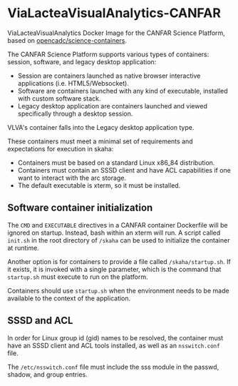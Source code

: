 # ViaLacteaVisualAnalytics-CANFAR
ViaLacteaVisualAnalytics Docker Image for the CANFAR Science Platform, based on [opencadc/science-containers](https://github.com/opencadc/science-containers).

The CANFAR Science Platform supports various types of containers: session, software, and legacy desktop application:

- Session are containers launched as native browser interactive applications (i.e. HTML5/Websocket).
- Software are containers launched with any kind of executable, installed with custom software stack.
- Legacy desktop application are containers launched and viewed specifically through a desktop session.

VLVA's container falls into the Legacy desktop application type.

These containers must meet a minimal set of requirements and expectations for execution in skaha:

- Containers must be based on a standard Linux x86_84 distribution.
- Containers must contain an SSSD client and have ACL capabilities if one want to interact with the arc storage.
- The default executable is xterm, so it must be installed.

## Software container initialization
The `CMD` and `EXECUTABLE` directives in a CANFAR container Dockerfile will be ignored on startup. Instead, bash within an xterm will run.
A script called `init.sh` in the root directory of `/skaha` can be used to initialize the container at runtime.

Another option is for containers to provide a file called `/skaha/startup.sh`.
If it exists, it is invoked with a single parameter, which is the command that `startup.sh` must execute to run on the platform.

Containers should use `startup.sh` when the environment needs to be made available to the context of the application.

## SSSD and ACL
In order for Linux group id (gid) names to be resolved, the container must have an SSSD client and ACL tools installed, as well as an `nsswitch.conf` file.

The `/etc/nsswitch.conf` file must include the sss module in the passwd, shadow, and group entries.
